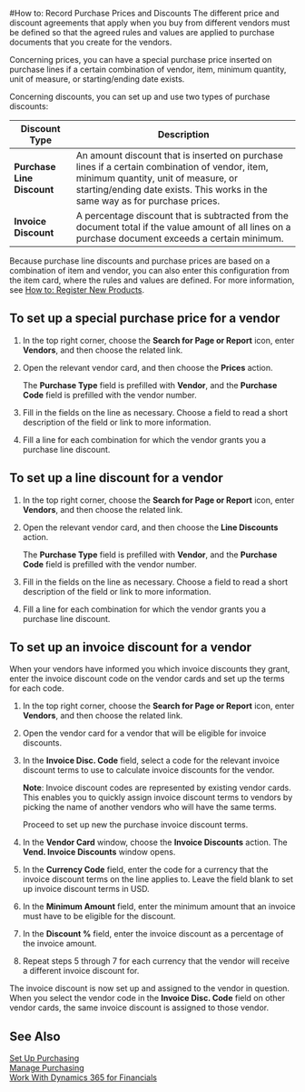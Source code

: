 <properties
                pageTitle="How to: Record Purchase Prices and Discounts| Financials"
                description="How to: Record Purchase Prices and Discounts"
                services="project-madeira"
                documentationCenter=""
                authors="SorenGP"
/>
<tags
    ms.service="project-madeira"
    ms.topic="article"
    ms.devlang="na"
    ms.tgt_pltfrm="na"
    ms.workload="na"
    ms.date="05/12/2016"
    ms.author="SorenGP" />

#How to: Record Purchase Prices and Discounts
The different price and discount agreements that apply when you buy from different vendors must be defined so that the agreed rules and values are applied to purchase documents that you create for the vendors.

Concerning prices, you can have a special purchase price inserted on purchase lines if a certain combination of vendor, item, minimum quantity, unit of measure, or starting/ending date exists.

Concerning discounts, you can set up and use two types of purchase discounts:

|Discount Type |Description |
|--------------|------------|
|**Purchase Line Discount**|An amount discount that is inserted on purchase lines if a certain combination of vendor, item, minimum quantity, unit of measure, or starting/ending date exists. This works in the same way as for purchase prices.|
|**Invoice Discount**|A percentage discount that is subtracted from the document total if the value amount of all lines on a purchase document exceeds a certain minimum.|

Because purchase line discounts and purchase prices are based on a combination of item and vendor, you can also enter this configuration from the item card, where the rules and values are defined. For more information, see [How to: Register New Products](inventory-how-register-new-products.md).

## To set up a special purchase price for a vendor
1. In the top right corner, choose the **Search for Page or Report** icon, enter **Vendors**, and then choose the related link.
2. Open the relevant vendor card, and then choose the **Prices** action.

    The **Purchase Type** field is prefilled with **Vendor**, and the **Purchase Code** field is prefilled with the vendor number.
3. Fill in the fields on the line as necessary. Choose a field to read a short description of the field or link to more information.
4. Fill a line for each combination for which the vendor grants you a purchase line discount.

## To set up a line discount for a vendor
1. In the top right corner, choose the **Search for Page or Report** icon, enter **Vendors**, and then choose the related link.
2. Open the relevant vendor card, and then choose the **Line Discounts** action.

    The **Purchase Type** field is prefilled with **Vendor**, and the **Purchase Code** field is prefilled with the vendor number.
3.  Fill in the fields on the line as necessary. Choose a field to read a short description of the field or link to more information.
4. Fill a line for each combination for which the vendor grants you a purchase line discount.

## To set up an invoice discount for a vendor
When your vendors have informed you which invoice discounts they grant, enter the invoice discount code on the vendor cards and set up the terms for each code.

1. In the top right corner, choose the **Search for Page or Report** icon, enter **Vendors**, and then choose the related link.
2. Open the vendor card for a vendor that will be eligible for invoice discounts.
3. In the **Invoice Disc. Code** field, select a code for the relevant invoice discount terms to use to calculate invoice discounts for the vendor.

    **Note**: Invoice discount codes are represented by existing vendor cards. This enables you to quickly assign invoice discount terms to vendors by picking the name of another vendors who will have the same terms.

    Proceed to set up new the purchase invoice discount terms.
4. In the **Vendor Card** window, choose the **Invoice Discounts** action. The **Vend. Invoice Discounts** window opens.
5. In the **Currency Code** field, enter the code for a currency that the invoice discount terms on the line applies to. Leave the field blank to set up invoice discount terms in USD.
6. In the **Minimum Amount** field, enter the minimum amount that an invoice must have to be eligible for the discount.
7. In the **Discount %** field, enter the invoice discount as a percentage of the invoice amount.
8. Repeat steps 5 through 7 for each currency that the vendor will receive a different invoice discount for.

The invoice discount is now set up and assigned to the vendor in question. When you select the vendor code in the **Invoice Disc. Code** field on other vendor cards, the same invoice discount is assigned to those vendor.

## See Also  
[Set Up Purchasing](purchasing-setup-purchasing.md)  
[Manage Purchasing](purchasing-manage-purchasing.md)  
[Work With Dynamics 365 for Financials](ui-work-product.md)
